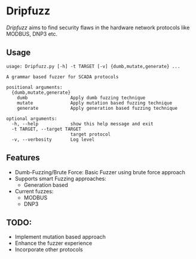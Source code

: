 # Dripfuzz 

*Dripfuzz* aims to find security flaws in the hardware network protocols like MODBUS, DNP3 etc.


## Usage
```shell
usage: Dripfuzz.py [-h] -t TARGET [-v] {dumb,mutate,generate} ...

A grammar based fuzzer for SCADA protocols

positional arguments:
  {dumb,mutate,generate}
    dumb                Apply dumb fuzzing technique
    mutate              Apply mutation based fuzzing technique
    generate            Apply generation based fuzzing technique

optional arguments:
  -h, --help            show this help message and exit
  -t TARGET, --target TARGET
                        target protocol
  -v, --verbosity       Log level
```

## Features
- Dumb-Fuzzing/Brute Force: Basic Fuzzer using brute force approach
- Supports smart Fuzzing approaches:
  - Generation based
- Current fuzzes:
  - MODBUS
  - DNP3


## TODO:
- Implement mutation based approach
- Enhance the fuzzer experience
- Incorporate other protocols
